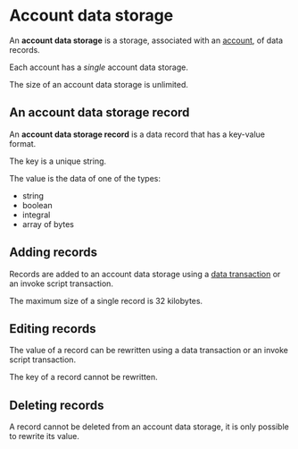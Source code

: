 # Account data storage

An **account data storage** is a storage, associated with an [account](/blockchain/account.md),  of data records.

Each account has a _single_ account data storage.

The size of an account data storage is unlimited.

## An account data storage record

An **account data storage record** is a data record that has a key-value format.

The key is a unique string.

The value is the data of one of the types:

* string
* boolean
* integral
* array of bytes

## Adding records

Records are added to an account data storage using a [data transaction](/blockchain/transaction-type/data-transaction.md) or an invoke script transaction.

The maximum size of a single record is 32 kilobytes.

## Editing records

The value of a record can be rewritten using a data transaction or an invoke script transaction.

The key of a record cannot be rewritten.

## Deleting records

A record cannot be deleted from an account data storage, it is only possible to rewrite its value.
